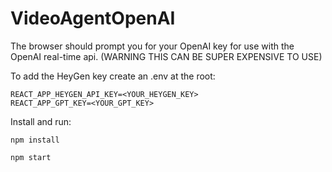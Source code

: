 # VideoAgentOpenAI

The browser should prompt you for your OpenAI key for use with the OpenAI real-time api. (WARNING THIS CAN BE SUPER EXPENSIVE TO USE)

To add the HeyGen key create an .env at the root:

```
REACT_APP_HEYGEN_API_KEY=<YOUR_HEYGEN_KEY>
REACT_APP_GPT_KEY=<YOUR_GPT_KEY>
```

Install and run:

```
npm install
```

```
npm start
```
